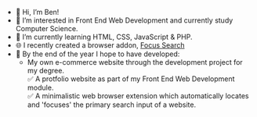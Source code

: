 - 👋 Hi, I’m Ben!
- 👀 I’m interested in Front End Web Development and currently study Computer Science.
- 🌱 I’m currently learning HTML, CSS, JavaScript & PHP.
- 🌐 I recently created a browser addon, [Focus Search](https://chrome.google.com/webstore/detail/search-bar-focus/obpjnhenhageebpgaaidbokphnniilji)
- 🚀 By the end of the year I hope to have developed:
    - My own e-commerce website through the development project for my degree.  
    ✅ A protfolio website as part of my Front End Web Development module.  
    ✅ A minimalistic web browser extension which automatically locates and 'focuses' the primary search input of a website.

<!---
BenEmm/BenEmm is a ✨ special ✨ repository because its `README.md` (this file) appears on your GitHub profile.
You can click the Preview link to take a look at your changes.
--->
